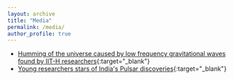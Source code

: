 ```yaml
---
layout: archive
title: "Media"
permalink: /media/
author_profile: true
---
```


* [Humming of the universe caused by low frequency gravitational waves found by IIT-H researchers](https://www.thehindu.com/news/national/telangana/humming-of-the-universe-caused-by-low-frequency-gravitational-waves-found-by-iit-h-researchers/article67044732.ece){:target="_blank"}
* [Young researchers stars of India's Pulsar discoveries](https://timesofindia.indiatimes.com/city/pune/young-researchers-stars-of-indias-pulsar-discoveries/articleshow/101427310.cms){:target="_blank"}
